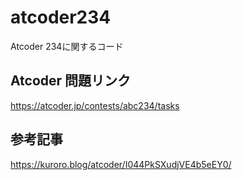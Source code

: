 # atcoder234
Atcoder 234に関するコード

## Atcoder 問題リンク
https://atcoder.jp/contests/abc234/tasks

## 参考記事
https://kuroro.blog/atcoder/I044PkSXudjVE4b5eEY0/
